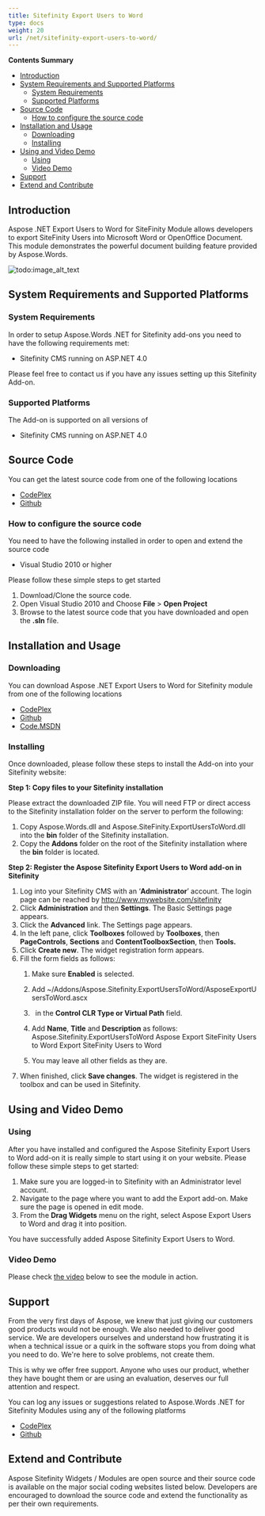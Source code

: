 ```yaml
---
title: Sitefinity Export Users to Word
type: docs
weight: 20
url: /net/sitefinity-export-users-to-word/
---
```


**Contents Summary**

- [Introduction](#SitefinityExportUserstoWord-Introduction)
- [System Requirements and Supported Platforms](#SitefinityExportUserstoWord-SystemRequirementsandSupportedPlatforms) 
  - [System Requirements](#SitefinityExportUserstoWord-SystemRequirements)
  - [Supported Platforms](#SitefinityExportUserstoWord-SupportedPlatforms)
- [Source Code](#SitefinityExportUserstoWord-SourceCode) 
  - [How to configure the source code](#SitefinityExportUserstoWord-Howtoconfigurethesourcecode)
- [Installation and Usage](#SitefinityExportUserstoWord-InstallationandUsage) 
  - [Downloading](#SitefinityExportUserstoWord-Downloading)
  - [Installing](#SitefinityExportUserstoWord-Installing)
- [Using and Video Demo](#SitefinityExportUserstoWord-UsingandVideoDemo) 
  - [Using](#SitefinityExportUserstoWord-Using)
  - [Video Demo](#SitefinityExportUserstoWord-VideoDemo)
- [Support](#SitefinityExportUserstoWord-Support)
- [Extend and Contribute](#SitefinityExportUserstoWord-ExtendandContribute)

## **Introduction**

Aspose .NET Export Users to Word for SiteFinity Module allows developers to export SiteFinity Users into Microsoft Word or OpenOffice Document. This module demonstrates the powerful document building feature provided by Aspose.Words.

![todo:image_alt_text](http://www.aspose.com/blogs/wp-content/uploads/2016/01/Screenshot-2016-01-19-14.57.02-1024x505.png)

## **System Requirements and Supported Platforms**

### **System Requirements**

In order to setup Aspose.Words .NET for Sitefinity add-ons you need to have the following requirements met:

- Sitefinity CMS running on ASP.NET 4.0

Please feel free to contact us if you have any issues setting up this Sitefinity Add-on.

### **Supported Platforms**

The Add-on is supported on all versions of

- Sitefinity CMS running on ASP.NET 4.0

## **Source Code**

You can get the latest source code from one of the following locations

- [CodePlex ](https://asposewordsnetmvc.codeplex.com/SourceControl/latest)
- [Github ](https://github.com/aspose-words/Aspose.Words-for-.NET/tree/master/Plugins/MVC/Aspose.MVC.ExportToWord)

### **How to configure the source code**

You need to have the following installed in order to open and extend the source code

- Visual Studio 2010 or higher

Please follow these simple steps to get started

1. Download/Clone the source code.
1. Open Visual Studio 2010 and Choose **File** > **Open Project**
1. Browse to the latest source code that you have downloaded and open the **.sln** file.

## **Installation and Usage**

### **Downloading**

You can download Aspose .NET Export Users to Word for Sitefinity module from one of the following locations

- [CodePlex ](https://asposewordsnetmvc.codeplex.com/releases)
- [Github ](https://github.com/aspose-words/Aspose.Words-for-.NET/releases)
- [Code.MSDN ](https://code.msdn.microsoft.com/Aspose-NET-Export-Users-to-12cf32ef)

### **Installing**

Once downloaded, please follow these steps to install the Add-on into your Sitefinity website:

**Step 1: Copy files to your Sitefinity installation**

Please extract the downloaded ZIP file. You will need FTP or direct access to the Sitefinity installation folder on the server to perform the following:

1. Copy Aspose.Words.dll and Aspose.SiteFinity.ExportUsersToWord.dll into the **bin** folder of the Sitefinity installation.
1. Copy the **Addons** folder on the root of the Sitefinity installation where the **bin** folder is located.

**Step 2: Register the Aspose Sitefinity Export Users to Word add-on in Sitefinity**

1. Log into your Sitefinity CMS with an ‘**Administrator**’ account. The login page can be reached by <http://www.mywebsite.com/sitefinity>
1. Click **Administration** and then **Settings**.
   The Basic Settings page appears.
1. Click the **Advanced** link.
   The Settings page appears.
1. In the left pane, click **Toolboxes** followed by **Toolboxes**, then **PageControls**, **Sections** and **ContentToolboxSection**, then **Tools.**
1. Click **Create new**.
   The widget registration form appears.
1. Fill the form fields as follows: 
   1. Make sure **Enabled** is selected.
   1. Add ~/Addons/Aspose.Sitefinity.ExportUsersToWord/AsposeExportUsersToWord.ascx

   1. ` `in the **Control CLR Type or Virtual Path** field.
   1. Add **Name**, **Title** and **Description** as follows:
      Aspose.Sitefinity.ExportUsersToWord
      Aspose Export SiteFinity Users to Word
      Export SiteFinity Users to Word
   1. You may leave all other fields as they are.
1. When finished, click **Save changes**.
   The widget is registered in the toolbox and can be used in Sitefinity.

## **Using and Video Demo**

### **Using**

After you have installed and configured the Aspose Sitefinity Export Users to Word add-on it is really simple to start using it on your website. Please follow these simple steps to get started:

1. Make sure you are logged-in to Sitefinity with an Administrator level account.
1. Navigate to the page where you want to add the Export add-on. Make sure the page is opened in edit mode.
1. From the **Drag Widgets** menu on the right, select Aspose Export Users to Word and drag it into position.


You have successfully added Aspose Sitefinity Export Users to Word.

### **Video Demo**

Please check [the video](https://www.youtube.com/watch?v=Xyu3iUQfAq8) below to see the module in action.

## **Support**

From the very first days of Aspose, we knew that just giving our customers good products would not be enough. We also needed to deliver good service. We are developers ourselves and understand how frustrating it is when a technical issue or a quirk in the software stops you from doing what you need to do. We're here to solve problems, not create them.

This is why we offer free support. Anyone who uses our product, whether they have bought them or are using an evaluation, deserves our full attention and respect.

You can log any issues or suggestions related to Aspose.Words .NET for Sitefinity Modules using any of the following platforms

- [CodePlex ](https://asposewordsnetmvc.codeplex.com/workitem/list/basic)
- [Github ](https://github.com/aspose-words/Aspose.Words-for-.NET/issues)

## **Extend and Contribute**

Aspose Sitefinity Widgets / Modules are open source and their source code is available on the major social coding websites listed below. Developers are encouraged to download the source code and extend the functionality as per their own requirements.
